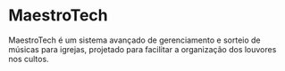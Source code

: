 # MaestroTech
MaestroTech é um sistema avançado de gerenciamento e sorteio de músicas para igrejas, projetado para facilitar a organização dos louvores nos cultos.
